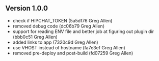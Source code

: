 Version 1.0.0
-------------

- check if HIPCHAT_TOKEN (5a5df76 Greg Allen)
- removed debug code (dc06b79 Greg Allen)
- support for reading ENV file and better job at figuring out plugin dir (bbb0c51 Greg Allen)
- added links to app (7320c9d Greg Allen)
- use VHOST instead of hostname (fa7e3ef Greg Allen)
- removed pre-deploy and post-build (fd07259 Greg Allen)


